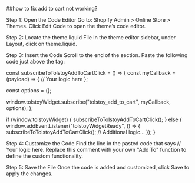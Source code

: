 ##how to fix add to cart not working?


Step 1: Open the Code Editor
Go to: Shopify Admin > Online Store > Themes.
Click Edit Code to open the theme’s code editor.

Step 2: Locate the theme.liquid File
In the theme editor sidebar, under Layout, click on theme.liquid.

Step 3: Insert the Code
Scroll to the end of the <head> section.
Paste the following code just above the </head> tag:

const subscribeToTolstoyAddToCartClick = () => {
  const myCallback = (payload) => {
    // Your logic here
  };

  const options = {};

  window.tolstoyWidget.subscribe("tolstoy_add_to_cart", myCallback, options);
};

if (window.tolstoyWidget) {
  subscribeToTolstoyAddToCartClick();
} else {
  window.addEventListener("tolstoyWidgetReady", () => {
    subscribeToTolstoyAddToCartClick();
    // Additional logic...
  });
}

Step 4: Customize the Code
Find the line in the pasted code that says // Your logic here.
Replace this comment with your own "Add To" function to define the custom functionality.

Step 5: Save the File
Once the code is added and customized, click Save to apply the changes.
